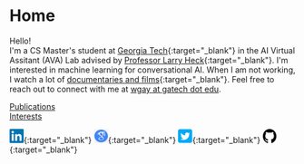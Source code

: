 # Home

Hello!   
I'm a CS Master's student at [Georgia Tech](https://www.scs.gatech.edu/){:target="_blank"} in the AI Virtual Assitant (AVA) Lab advised by [Professor Larry Heck](https://larryheck.github.io/){:target="_blank"}. I'm interested in machine learning for conversational AI. When I am not working, I watch a lot of [documentaries and films](https://williamgay25.github.io/interests.html){:target="_blank"}. Feel free to reach out to connect with me at [wgay at gatech dot edu](mailto:wgay7@gatech.edu).

[Publications](publications.md)  
[Interests](interests.md)  

[<img src="images/linkedin.png" width="25" height="25"/>](https://www.linkedin.com/in/williamegay){:target="_blank"}
[<img src="images/google_scholar.png" width="25" height="25"/>](https://scholar.google.com/citations?hl=en&user=vBwHaN4AAAAJ#){:target="_blank"}
[<img src="images/twitter.png" width="25" height="25"/>](https://x.com/willistuns){:target="_blank"}
[<img src="images/github.png" width="25" height="25"/>](https://github.com/williamgay25){:target="_blank"}